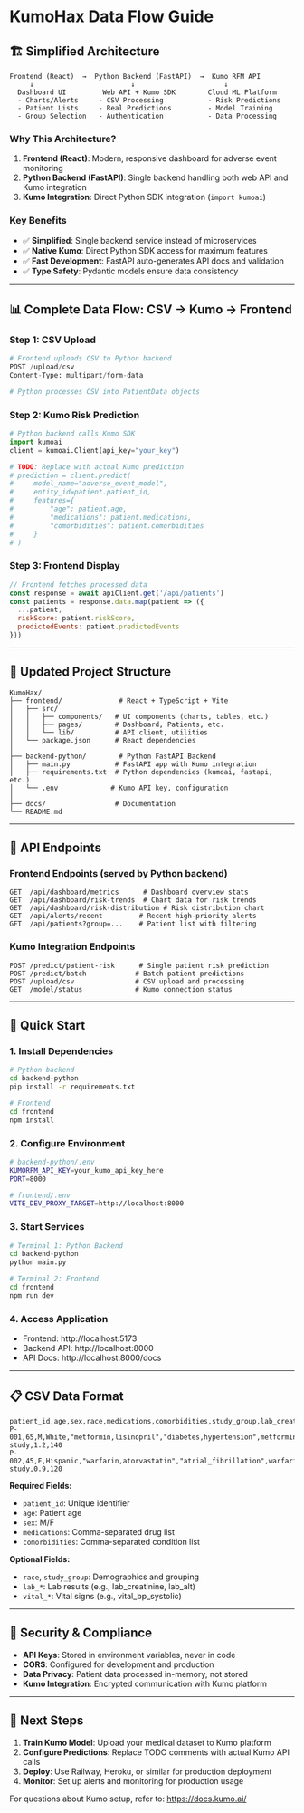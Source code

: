 # KumoHax Data Flow Guide

## 🏗️ **Simplified Architecture**

```
Frontend (React)  →  Python Backend (FastAPI)  →  Kumo RFM API
     ↓                        ↓                      ↓
  Dashboard UI         Web API + Kumo SDK        Cloud ML Platform
  - Charts/Alerts     - CSV Processing           - Risk Predictions  
  - Patient Lists     - Real Predictions         - Model Training
  - Group Selection   - Authentication           - Data Processing
```

### **Why This Architecture?**

1. **Frontend (React)**: Modern, responsive dashboard for adverse event monitoring
2. **Python Backend (FastAPI)**: Single backend handling both web API and Kumo integration
3. **Kumo Integration**: Direct Python SDK integration (`import kumoai`)

### **Key Benefits**
- ✅ **Simplified**: Single backend service instead of microservices
- ✅ **Native Kumo**: Direct Python SDK access for maximum features
- ✅ **Fast Development**: FastAPI auto-generates API docs and validation
- ✅ **Type Safety**: Pydantic models ensure data consistency

---

## 📊 **Complete Data Flow: CSV → Kumo → Frontend**

### **Step 1: CSV Upload**
```python
# Frontend uploads CSV to Python backend
POST /upload/csv
Content-Type: multipart/form-data

# Python processes CSV into PatientData objects
```

### **Step 2: Kumo Risk Prediction**
```python
# Python backend calls Kumo SDK
import kumoai
client = kumoai.Client(api_key="your_key")

# TODO: Replace with actual Kumo prediction
# prediction = client.predict(
#     model_name="adverse_event_model",
#     entity_id=patient.patient_id,
#     features={
#         "age": patient.age,
#         "medications": patient.medications,
#         "comorbidities": patient.comorbidities
#     }
# )
```

### **Step 3: Frontend Display**
```javascript
// Frontend fetches processed data
const response = await apiClient.get('/api/patients')
const patients = response.data.map(patient => ({
  ...patient,
  riskScore: patient.riskScore,
  predictedEvents: patient.predictedEvents
}))
```

---

## 📁 **Updated Project Structure**

```
KumoHax/
├── frontend/              # React + TypeScript + Vite
│   ├── src/
│   │   ├── components/   # UI components (charts, tables, etc.)
│   │   ├── pages/        # Dashboard, Patients, etc.
│   │   └── lib/          # API client, utilities
│   └── package.json      # React dependencies
│
├── backend-python/        # Python FastAPI Backend
│   ├── main.py           # FastAPI app with Kumo integration
│   ├── requirements.txt  # Python dependencies (kumoai, fastapi, etc.)
│   └── .env             # Kumo API key, configuration
│
├── docs/                 # Documentation
└── README.md
```

---

## 🔗 **API Endpoints**

### **Frontend Endpoints (served by Python backend)**
```
GET  /api/dashboard/metrics      # Dashboard overview stats
GET  /api/dashboard/risk-trends  # Chart data for risk trends
GET  /api/dashboard/risk-distribution # Risk distribution chart
GET  /api/alerts/recent         # Recent high-priority alerts
GET  /api/patients?group=...    # Patient list with filtering
```

### **Kumo Integration Endpoints**
```
POST /predict/patient-risk      # Single patient risk prediction
POST /predict/batch            # Batch patient predictions  
POST /upload/csv               # CSV upload and processing
GET  /model/status             # Kumo connection status
```

---

## 🚀 **Quick Start**

### **1. Install Dependencies**
```bash
# Python backend
cd backend-python
pip install -r requirements.txt

# Frontend
cd frontend  
npm install
```

### **2. Configure Environment**
```bash
# backend-python/.env
KUMORFM_API_KEY=your_kumo_api_key_here
PORT=8000

# frontend/.env
VITE_DEV_PROXY_TARGET=http://localhost:8000
```

### **3. Start Services**
```bash
# Terminal 1: Python Backend
cd backend-python
python main.py

# Terminal 2: Frontend
cd frontend
npm run dev
```

### **4. Access Application**
- Frontend: http://localhost:5173
- Backend API: http://localhost:8000
- API Docs: http://localhost:8000/docs

---

## 📋 **CSV Data Format**

```csv
patient_id,age,sex,race,medications,comorbidities,study_group,lab_creatinine,vital_bp_systolic
P-001,65,M,White,"metformin,lisinopril","diabetes,hypertension",metformin-study,1.2,140
P-002,45,F,Hispanic,"warfarin,atorvastatin","atrial_fibrillation",warfarin-study,0.9,120
```

**Required Fields:**
- `patient_id`: Unique identifier
- `age`: Patient age  
- `sex`: M/F
- `medications`: Comma-separated drug list
- `comorbidities`: Comma-separated condition list

**Optional Fields:**
- `race`, `study_group`: Demographics and grouping
- `lab_*`: Lab results (e.g., lab_creatinine, lab_alt)
- `vital_*`: Vital signs (e.g., vital_bp_systolic)

---

## 🔐 **Security & Compliance**

- **API Keys**: Stored in environment variables, never in code
- **CORS**: Configured for development and production
- **Data Privacy**: Patient data processed in-memory, not stored
- **Kumo Integration**: Encrypted communication with Kumo platform

---

## 🎯 **Next Steps**

1. **Train Kumo Model**: Upload your medical dataset to Kumo platform
2. **Configure Predictions**: Replace TODO comments with actual Kumo API calls
3. **Deploy**: Use Railway, Heroku, or similar for production deployment
4. **Monitor**: Set up alerts and monitoring for production usage

For questions about Kumo setup, refer to: https://docs.kumo.ai/ 